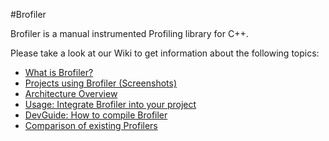 #Brofiler

Brofiler is a manual instrumented Profiling library for C++.

Please take a look at our Wiki to get information about the following topics:

* [What is Brofiler?](https://github.com/monsdar/Brofiler/wiki/What-is-Brofiler%3F)
* [Projects using Brofiler (Screenshots)](https://github.com/monsdar/Brofiler/wiki/Projects-using-Brofiler-(Screenshots))
* [Architecture Overview](https://github.com/monsdar/Brofiler/wiki/Architecture-Overview)
* [Usage: Integrate Brofiler into your project](https://github.com/monsdar/Brofiler/wiki/Usage:-Integrate-Brofiler-into-your-project)
* [DevGuide: How to compile Brofiler](https://github.com/monsdar/Brofiler/wiki/DevGuide:-How-to-compile-Brofiler)
* [Comparison of existing Profilers](https://github.com/monsdar/Brofiler/wiki/Comparison-of-existing-Profilers)
